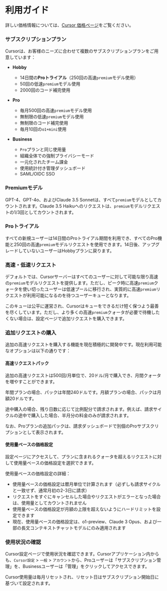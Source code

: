 # 利用ガイド

詳しい価格情報については、[Cursor 価格ページ](https://cursor.sh/pricing)をご覧ください。

### サブスクリプションプラン

Cursorは、お客様のニーズに合わせて複数のサブスクリプションプランをご用意しています：

- **Hobby**

  - 14日間の**Proトライアル**（250回の高速`premium`モデル使用）
  - 50回の低速`premium`モデル使用
  - 2000回のコード補完使用

- **Pro**

  - 毎月500回の高速`premium`モデル使用
  - 無制限の低速`premium`モデル使用
  - 無制限のコード補完使用
  - 毎月10回の`o1+mini`使用

- **Business**
  - `Pro`プランと同じ使用量
  - 組織全体での強制プライバシーモード
  - 一元化されたチーム課金
  - 使用統計付き管理ダッシュボード
  - SAML/OIDC SSO

### Premiumモデル

GPT-4、GPT-4o、およびClaude 3.5 Sonnetは、すべて`premium`モデルとしてカウントされます。Claude 3.5 Haikuへのリクエストは、`premium`モデルリクエストの1/3回としてカウントされます。

### Proトライアル

すべての新規ユーザーは14日間のProトライアル期間を利用でき、すべてのPro機能と250回の高速`premium`モデルリクエストを使用できます。14日後、アップグレードしていないユーザーはHobbyプランに戻ります。

### 高速・低速リクエスト

デフォルトでは、Cursorサーバーはすべてのユーザーに対して可能な限り高速の`premium`モデルリクエストを提供します。ただし、ピーク時に高速`premium`クォータを使い切ったユーザーは低速プールに移行され、実質的に高速`premium`リクエストが利用可能になるのを待つユーザーキューとなります。

このキューは公平に運営され、Cursorはキューをできるだけ短く保つよう最善を尽くしています。ただし、より多くの高速`premium`クォータが必要で待機したくない場合は、設定ページで追加リクエストを購入できます。

### 追加リクエストの購入

追加の高速リクエストを購入する機能を現在積極的に開発中です。現在利用可能なオプションは以下の通りです：

#### 高速リクエストパック

追加の高速リクエストは500回/月単位で、20ドル/月で購入でき、月間クォータを増やすことができます。

年間プランの場合、パックは年間240ドルです。月額プランの場合、パックは月額20ドルです。

途中購入の場合、残り日数に応じて比例配分で請求されます。例えば、請求サイクルの途中で購入した場合、半月分の料金のみが請求されます。

なお、Proプランの追加パックは、請求ダッシュボードで別個のProサブスクリプションとして表示されます。

#### 使用量ベースの価格設定

設定ページにアクセスして、プランに含まれるクォータを超えるリクエストに対して使用量ベースの価格設定を選択できます。

使用量ベースの価格設定の詳細：

- 使用量ベースの価格設定は暦月単位で計算されます（必ずしも請求サイクルと一致せず、通常月初の2-3日に請求）
- リクエストをすぐにキャンセルした場合やリクエストがエラーとなった場合は、使用量としてカウントされません
- 使用量ベースの価格設定が月額の上限を超えないようにハードリミットを設定できます
- 現在、使用量ベースの価格設定は、o1-preview、Claude 3 Opus、および一部の長文コンテキストチャットモデルにのみ適用されます

### 使用状況の確認

Cursor設定ページで使用状況を確認できます。Cursorアプリケーション内からも、`Cursor設定` > `一般` > `アカウント`から、Proユーザーは「サブスクリプション管理」を、Businessユーザーは「管理」をクリックしてアクセスできます。

Cursor使用量は毎月リセットされ、リセット日はサブスクリプション開始日に基づいて設定されます。
